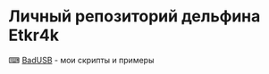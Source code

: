 # Личный репозиторий дельфина Etkr4k
⌨ [BadUSB](https://github.com/etkr4k/flipper-badusb) - мои скрипты и примеры